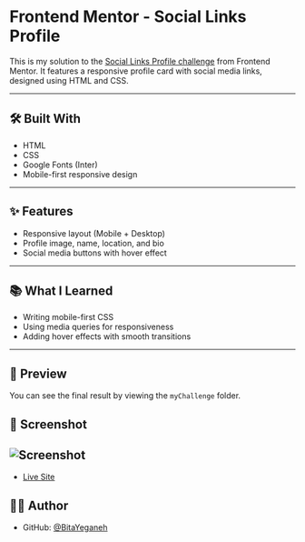 # Frontend Mentor - Social Links Profile

This is my solution to the [Social Links Profile challenge](https://www.frontendmentor.io/challenges/social-links-profile-UG32l9m6dQ) from Frontend Mentor. It features a responsive profile card with social media links, designed using HTML and CSS.


---

## 🛠️ Built With

- HTML
- CSS
- Google Fonts (Inter)
- Mobile-first responsive design

---

## ✨ Features

- Responsive layout (Mobile + Desktop)
- Profile image, name, location, and bio
- Social media buttons with hover effect

---

## 📚 What I Learned

- Writing mobile-first CSS
- Using media queries for responsiveness
- Adding hover effects with smooth transitions

---

## 📸 Preview

You can see the final result by viewing the `myChallenge` folder. 

## 📸 Screenshot

![Screenshot](/Social%20links%20profile/images/Screenshot%202025-07-02%20at%2010.14.06.png)
---



- [Live Site](https://github.com/BitaYeganeh/Summer-tasks/tree/main/FrontendMentor/Social%20links%20profile/myChallenge)

## 🙋‍♀️ Author

- GitHub: [@BitaYeganeh](https://github.com/BitaYeganeh)
